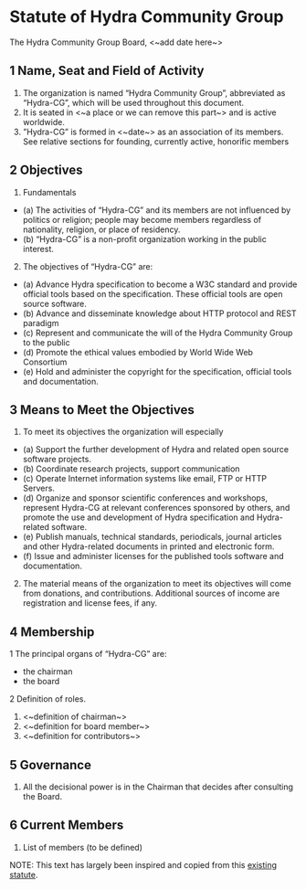 # Statute of Hydra Community Group

The Hydra Community Group Board, <~add date here~>

## 1 Name, Seat and Field of Activity
1. The organization is named “Hydra Community Group”, abbreviated as “Hydra-CG”,
which will be used throughout this document.
2. It is seated in <~a place or we can remove this part~> and is active worldwide.
3. ”Hydra-CG” is formed in <~date~> as an association of its members.
See relative sections for founding, currently active, honorific members 

## 2 Objectives
1. Fundamentals
* (a) The activities of “Hydra-CG” and its members are not influenced by politics or religion;
people may become members regardless of nationality, religion, or place of residency.
* (b) “Hydra-CG” is a non-profit organization working in the public interest.

2. The objectives of “Hydra-CG” are:
* (a) Advance Hydra specification to become a W3C standard and provide official tools based on the specification.
These official tools are open source software.
* (b) Advance and disseminate knowledge about HTTP protocol and REST paradigm
* (c) Represent and communicate the will of the Hydra Community Group to the public
* (d) Promote the ethical values embodied by World Wide Web Consortium
* (e) Hold and administer the copyright for the specification, official tools and documentation.

## 3 Means to Meet the Objectives
1. To meet its objectives the organization will especially
* (a) Support the further development of Hydra and related open source software projects.
* (b) Coordinate research projects, support communication
* (c) Operate Internet information systems like email, FTP or HTTP Servers.
* (d) Organize and sponsor scientific conferences and workshops, represent Hydra-CG at relevant conferences sponsored
by others, and promote the use and development of Hydra specification and Hydra-related software.
* (e) Publish manuals, technical standards, periodicals, journal articles and other Hydra-related
documents in printed and electronic form.
* (f) Issue and administer licenses for the published tools software and documentation.
2. The material means of the organization to meet its objectives will come from donations, and contributions.
Additional sources of income are registration and license fees, if any.

## 4 Membership
1 The principal organs of “Hydra-CG” are:

* the chairman
* the board

2 Definition of roles. 
1. <~definition of chairman~>
2. <~definition for board member~>
3. <~definition for contributors~>

## 5 Governance
1. All the decisional power is in the Chairman that decides after consulting the Board.

## 6 Current Members
1. List of members (to be defined)



NOTE: This text has largely been inspired and copied from this [existing statute](https://www.r-project.org/foundation/). 
